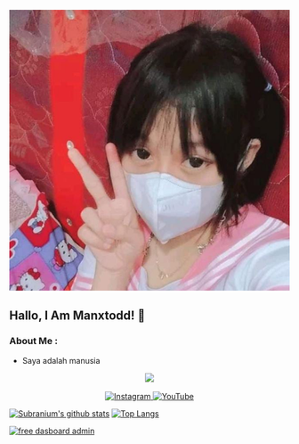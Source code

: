 <p align="center">
  <img alig src="./memeg.jpg" />
</p>

## Hallo, I Am Manxtodd! 🙋
### About Me :
- Saya adalah manusia

<p align="center">
  <img alig src="./code.gif" />
</p>

<p align="center">
  <a href="https://instagram.com/manxtodd" target="_blank">
    <img src="https://img.shields.io/badge/instagram-%23E4405F.svg?&style=for-the-badge&logo=instagram&logoColor=white&color=071A2C" alt="Instagram"/>
  </a>
  <a href="https://youtube.com/Vecs+Viz" target="_blank">
    <img src="https://img.shields.io/badge/youtube-%2312100E.svg?&style=for-the-badge&logo=youtube&logoColor=white&color=071A2C" alt="YouTube"/>
  </a>
</p>

[![Subranium's github stats](https://github-readme-stats.vercel.app/api?username=manxtodd&show_icons=true)](https://github.com/manxtodd/github-readme-stats) 
[![Top Langs](https://github-readme-stats.vercel.app/api/top-langs/?username=manxtodd&layout=compact)](https://github.com/manxtodd/github-readme-stats)

[![free dasboard admin](https://github-readme-stats.vercel.app/api/pin/?username=manxtodd&repo=json-txt)](https://github.com/manxtodd/json-txt)
